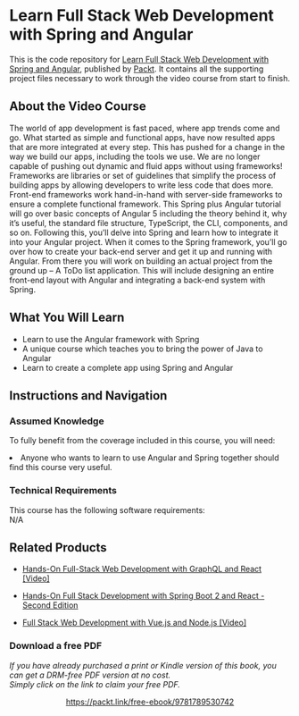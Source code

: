 # Learn Full Stack Web Development with Spring and Angular	
This is the code repository for [Learn Full Stack Web Development with Spring and Angular](https://www.packtpub.com/web-development/learn-full-stack-web-development-spring-and-angular-video), published by [Packt](https://www.packtpub.com/?utm_source=github). It contains all the supporting project files necessary to work through the video course from start to finish.
## About the Video Course
The world of app development is fast paced, where app trends come and go. What started as simple and functional apps, have now resulted apps that are more integrated at every step. This has pushed for a change in the way we build our apps, including the tools we use. We are no longer capable of pushing out dynamic and fluid apps without using frameworks! Frameworks are libraries or set of guidelines that simplify the process of building apps by allowing developers to write less code that does more. Front-end frameworks work hand-in-hand with server-side frameworks to ensure a complete functional framework. This Spring plus Angular tutorial will go over basic concepts of Angular 5 including the theory behind it, why it’s useful, the standard file structure, TypeScript, the CLI, components, and so on. Following this, you’ll delve into Spring and learn how to integrate it into your Angular project. When it comes to the Spring framework, you’ll go over how to create your back-end server and get it up and running with Angular. From there you will work on building an actual project from the ground up – A ToDo list application. This will include designing an entire front-end layout with Angular and integrating a back-end system with Spring.

<H2>What You Will Learn</H2>
<DIV class=book-info-will-learn-text>
<UL>
<LI> Learn to use the Angular framework with Spring</LI>
<LI> A unique course which teaches you to bring the power of Java to Angular</LI>
<LI> Learn to create a complete app using Spring and Angular</LI>
</UL></DIV>

## Instructions and Navigation
### Assumed Knowledge
To fully benefit from the coverage included in this course, you will need:<br/>
<DIV class=book-info-will-learn-text>
<LI> Anyone who wants to learn to use Angular and Spring together should find this course very useful.</LI> 
<DIV>

### Technical Requirements
This course has the following software requirements:<br/>
N/A

## Related Products
* [Hands-On Full-Stack Web Development with GraphQL and React [Video]](https://www.packtpub.com/web-development/hands-full-stack-web-development-graphql-and-react-video)

* [Hands-On Full Stack Development with Spring Boot 2 and React - Second Edition](https://www.packtpub.com/web-development/hands-full-stack-development-spring-boot-2-and-react-second-edition)

* [Full Stack Web Development with Vue.js and Node.js [Video]](https://www.packtpub.com/web-development/full-stack-web-development-vuejs-and-nodejs-video)
### Download a free PDF

 <i>If you have already purchased a print or Kindle version of this book, you can get a DRM-free PDF version at no cost.<br>Simply click on the link to claim your free PDF.</i>
<p align="center"> <a href="https://packt.link/free-ebook/9781789530742">https://packt.link/free-ebook/9781789530742 </a> </p>